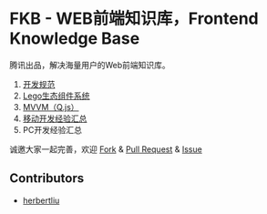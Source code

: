 # FKB - WEB前端知识库，Frontend Knowledge Base

腾讯出品，解决海量用户的Web前端知识库。

1. [开发规范](https://github.com/imweb/code-guide)
2. [Lego生态组件系统](https://github.com/imweb/lego)
3. [MVVM（Q.js）](https://github.com/imweb/Q.js)
4. [移动开发经验汇总](https://github.com/imweb/mobile)
5. PC开发经验汇总

诚邀大家一起完善，欢迎 [Fork](https://github.com/imweb/FKB/fork) & [Pull Request](https://github.com/imweb/FKB/pulls) & [Issue](https://github.com/imweb/FKB/issues)

## Contributors

+	[herbertliu](https://github.com/herbertliu)


